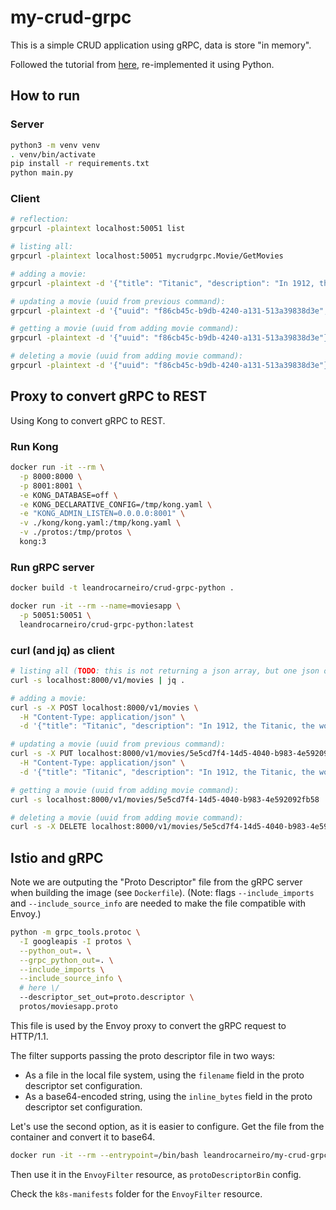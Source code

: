 # my-crud-grpc

This is a simple CRUD application using gRPC, data is store "in memory".

Followed the tutorial from [here](https://www.youtube.com/watch?v=4gsDeKVfUUI), re-implemented it using Python.

## How to run

### Server

```bash
python3 -m venv venv
. venv/bin/activate
pip install -r requirements.txt
python main.py
```

### Client

```bash
# reflection:
grpcurl -plaintext localhost:50051 list

# listing all:
grpcurl -plaintext localhost:50051 mycrudgrpc.Movie/GetMovies

# adding a movie:
grpcurl -plaintext -d '{"title": "Titanic", "description": "In 1912, the Titanic, the world s most luxurious passenger ship, set out across the Atlantic for New York City. It would never see it s destination.", "director":{"name":"James","surname":"Cameron"}}' localhost:50051 mycrudgrpc.Movie/CreateMovie

# updating a movie (uuid from previous command):
grpcurl -plaintext -d '{"uuid": "f86cb45c-b9db-4240-a131-513a39838d3e", "title": "Titanic", "description": "In 1912, the Titanic, the world s most luxurious passenger ship, set out across the Atlantic for New York City. It would never see it s destination.", "director":{"name":"James","surname":"Camaleon"}}' localhost:50051 mycrudgrpc.Movie/UpdateMovie

# getting a movie (uuid from adding movie command):
grpcurl -plaintext -d '{"uuid": "f86cb45c-b9db-4240-a131-513a39838d3e"}' localhost:50051 mycrudgrpc.Movie/GetMovie

# deleting a movie (uuid from adding movie command):
grpcurl -plaintext -d '{"uuid": "f86cb45c-b9db-4240-a131-513a39838d3e"}' localhost:50051 mycrudgrpc.Movie/DeleteMovie
```

## Proxy to convert gRPC to REST

Using Kong to convert gRPC to REST.

### Run Kong

```bash
docker run -it --rm \
  -p 8000:8000 \
  -p 8001:8001 \
  -e KONG_DATABASE=off \
  -e KONG_DECLARATIVE_CONFIG=/tmp/kong.yaml \
  -e "KONG_ADMIN_LISTEN=0.0.0.0:8001" \
  -v ./kong/kong.yaml:/tmp/kong.yaml \
  -v ./protos:/tmp/protos \
  kong:3
```

### Run gRPC server

```bash
docker build -t leandrocarneiro/crud-grpc-python .

docker run -it --rm --name=moviesapp \
  -p 50051:50051 \
  leandrocarneiro/crud-grpc-python:latest
```

### curl (and jq) as client

```bash
# listing all (TODO: this is not returning a json array, but one json object per "line". maybe because it is a stream?):
curl -s localhost:8000/v1/movies | jq .

# adding a movie:
curl -s -X POST localhost:8000/v1/movies \
  -H "Content-Type: application/json" \
  -d '{"title": "Titanic", "description": "In 1912, the Titanic, the world s most luxurious passenger ship, set out across the Atlantic for New York City. It would never see it s destination.", "director":{"name":"James","surname":"Cameron"}}' | jq .

# updating a movie (uuid from previous command):
curl -s -X PUT localhost:8000/v1/movies/5e5cd7f4-14d5-4040-b983-4e592092fb58 \
  -H "Content-Type: application/json" \
  -d '{"title": "Titanic", "description": "In 1912, the Titanic, the world s most luxurious passenger ship, set out across the Atlantic for New York City. It would never see it s destination.", "director":{"name":"James","surname":"Camaleon"}}' | jq .

# getting a movie (uuid from adding movie command):
curl -s localhost:8000/v1/movies/5e5cd7f4-14d5-4040-b983-4e592092fb58 | jq .

# deleting a movie (uuid from adding movie command):
curl -s -X DELETE localhost:8000/v1/movies/5e5cd7f4-14d5-4040-b983-4e592092fb58 | jq .
```

## Istio and gRPC

Note we are outputing the "Proto Descriptor" file from the gRPC server when building the image (see `Dockerfile`). (Note: flags `--include_imports` and `--include_source_info` are needed to make the file compatible with Envoy.)

```bash
python -m grpc_tools.protoc \
  -I googleapis -I protos \
  --python_out=. \
  --grpc_python_out=. \
  --include_imports \
  --include_source_info \
  # here \/
  --descriptor_set_out=proto.descriptor \
  protos/moviesapp.proto
```

This file is used by the Envoy proxy to convert the gRPC request to HTTP/1.1.

The filter supports passing the proto descriptor file in two ways:

- As a file in the local file system, using the `filename` field in the proto descriptor set configuration.
- As a base64-encoded string, using the `inline_bytes` field in the proto descriptor set configuration.

Let's use the second option, as it is easier to configure. Get the file from the container and convert it to base64.

```bash
docker run -it --rm --entrypoint=/bin/bash leandrocarneiro/my-crud-grpc:python -c "cat /app/proto.descriptor | base64 -w0"
```

Then use it in the `EnvoyFilter` resource, as `protoDescriptorBin` config.

Check the `k8s-manifests` folder for the `EnvoyFilter` resource.
